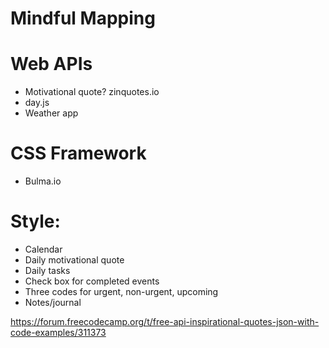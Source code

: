 # Mindful Mapping

# Web APIs
- Motivational quote? zinquotes.io
- day.js
- Weather app

# CSS Framework
- Bulma.io

# Style:
- Calendar
- Daily motivational quote
- Daily tasks
- Check box for completed events
- Three codes for urgent, non-urgent, upcoming
- Notes/journal


https://forum.freecodecamp.org/t/free-api-inspirational-quotes-json-with-code-examples/311373
